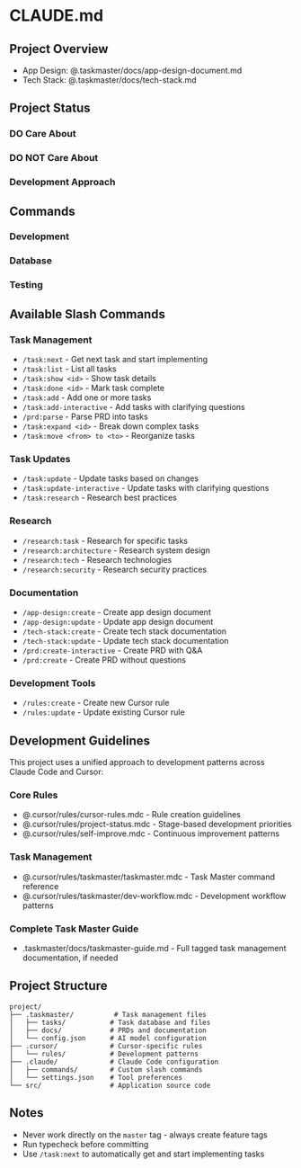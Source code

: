 # CLAUDE.md

## Project Overview

<!-- Run /app-design:create to generate app design document -->
<!-- Run /tech-stack:create to generate tech stack documentation -->

- App Design: @.taskmaster/docs/app-design-document.md
- Tech Stack: @.taskmaster/docs/tech-stack.md

## Project Status

<!-- **Current Stage**: Pre-MVP -->

### DO Care About

<!-- - **Security**: Authentication, authorization, input validation
- **Core Functionality**: Essential features that deliver primary value
- **Data Integrity**: Proper database design and constraints
- **Error Handling**: Basic error boundaries and user feedback -->

### DO NOT Care About

<!-- - **Unit Tests**: Focus on manual testing for now
- **Performance Optimization**: Premature optimization
- **Perfect Code**: Working implementation over perfect abstractions
- **Comprehensive Logging**: Basic console.error is enough -->

### Development Approach

<!-- - **Focus**: Ship working features quickly
- **Iterate**: Get user feedback early and often
- **Refactor**: Clean up after validation, not before -->

## Commands

### Development

<!-- - `pnpm typecheck` - Run TypeScript type checking (must pass without errors)
- `pnpm lint` - Run ESLint
- `pnpm format` - Format code with Prettier -->

### Database

<!-- - `pnpm db:generate` - Generate Prisma client from schema
- `pnpm db:push` - Push schema changes to database
- `pnpm db:seed` - Seed database with initial data -->

### Testing

<!-- - `pnpm test` - Run unit tests
- `pnpm test:e2e` - Run end-to-end tests -->

## Available Slash Commands

### Task Management

- `/task:next` - Get next task and start implementing
- `/task:list` - List all tasks
- `/task:show <id>` - Show task details
- `/task:done <id>` - Mark task complete
- `/task:add` - Add one or more tasks
- `/task:add-interactive` - Add tasks with clarifying questions
- `/prd:parse` - Parse PRD into tasks
- `/task:expand <id>` - Break down complex tasks
- `/task:move <from> to <to>` - Reorganize tasks

### Task Updates

- `/task:update` - Update tasks based on changes
- `/task:update-interactive` - Update tasks with clarifying questions
- `/task:research` - Research best practices

### Research

- `/research:task` - Research for specific tasks
- `/research:architecture` - Research system design
- `/research:tech` - Research technologies
- `/research:security` - Research security practices

### Documentation

- `/app-design:create` - Create app design document
- `/app-design:update` - Update app design document
- `/tech-stack:create` - Create tech stack documentation
- `/tech-stack:update` - Update tech stack documentation
- `/prd:create-interactive` - Create PRD with Q&A
- `/prd:create` - Create PRD without questions

### Development Tools

- `/rules:create` - Create new Cursor rule
- `/rules:update` - Update existing Cursor rule

## Development Guidelines

This project uses a unified approach to development patterns across Claude Code and Cursor:

### Core Rules

- @.cursor/rules/cursor-rules.mdc - Rule creation guidelines
- @.cursor/rules/project-status.mdc - Stage-based development priorities
- @.cursor/rules/self-improve.mdc - Continuous improvement patterns

### Task Management

- @.cursor/rules/taskmaster/taskmaster.mdc - Task Master command reference
- @.cursor/rules/taskmaster/dev-workflow.mdc - Development workflow patterns

### Complete Task Master Guide

- .taskmaster/docs/taskmaster-guide.md - Full tagged task management documentation, if needed

## Project Structure

```
project/
├── .taskmaster/          # Task management files
│   ├── tasks/           # Task database and files
│   ├── docs/            # PRDs and documentation
│   └── config.json      # AI model configuration
├── .cursor/             # Cursor-specific rules
│   └── rules/           # Development patterns
├── .claude/             # Claude Code configuration
│   ├── commands/        # Custom slash commands
│   └── settings.json    # Tool preferences
└── src/                 # Application source code
```

## Notes

- Never work directly on the `master` tag - always create feature tags
- Run typecheck before committing
- Use `/task:next` to automatically get and start implementing tasks
